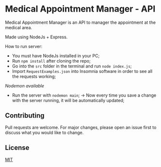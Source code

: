 # Medical Appointment Manager - API
Medical Appointment Manager is an API to manager the appointment at the medical area.

Made using NodeJs + Express.

How to run server:
 - You must have NodeJs installed in your PC;
 - Run `npm install` after cloning the repo;
 - Go into the `src` folder in the terminal and run `node index.js`;
 - Import `RequestExamples.json` into Insomnia software in order to see all the requests working;

 *Nodemon available*
 - Run the server with `nodemon main`;
 -> Now every time you save a change with the server running, it will be automatically updated; 

## Contributing
Pull requests are welcome. For major changes, please open an issue first to discuss what you would like to change.

## License
[MIT](LICENSE)
